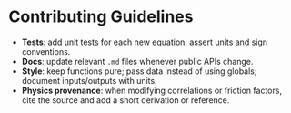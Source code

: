 # Contributing Guidelines

- **Tests**: add unit tests for each new equation; assert units and sign conventions.
- **Docs**: update relevant `.md` files whenever public APIs change.
- **Style**: keep functions pure; pass data instead of using globals; document inputs/outputs with units.
- **Physics provenance**: when modifying correlations or friction factors, cite the source and add a short derivation or reference.

